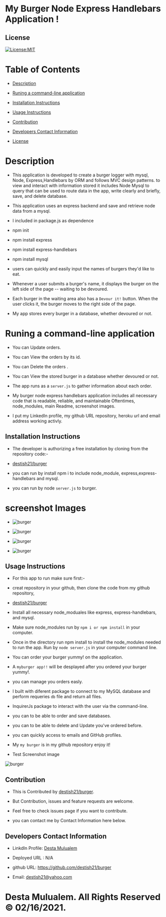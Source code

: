 # My Burger Node Express Handlebars Application !

## License
   [![License:MIT](https://img.shields.io/badge/License-MIT-yellow.svg)](https://opensource.org/licenses/MIT)

  
   # Table of Contents

   * [Description](#Description)

   * [Runing a command-line application ](#Runing-a-command-line-application) 

   * [Installation Instructions](#installation-instructions)
  
   * [Usage Instructions](#usage-instructions)
  
   * [Contribution](#Contribution)
  
   * [Developers Contact Information](#Developers-Contact-Information)

   * [License](#license)

   # Description

   * This application is developed to create a burger logger with mysql, Node, Express,Handlebars by ORM and follows MVC design patterns. to view and interact with information stored it includes Node Mysql to query that can be used to route data in the app, write clearly and briefly, save, and delete database.
   * This application uses an express backend and save and retrieve node data from a mysql. 
   * I included in package.js as dependence

   * npm init

   * npm install express

   * npm install express-handlebars

   * npm install mysql


   * users can quickly and easily input the names of burgers they'd like to eat.


   * Whenever a user submits a burger's name, it displays the burger on the left side of the page -- waiting to be devoured. 

   * Each burger in the waiting area also has a `Devour it!` button. When the user clicks it, the burger moves to the right side of the page.

   * My app stores every burger in a database, whether devoured or not.


   #  Runing a command-line application 

   * You can Update orders.
   * You can View the orders by its id.
   * You can Delete the orders .

   * You can View the stored burger in a database whether devoured or not.

   * The app runs as a `server.js` to gather information about each order. 


   * My burger node express handlebars application includes all necessary code that is readable, reliable, and maintainable Oftentimes, node_modules,  main Readme, screenshot images.

   * I put my LinkedIn profile, my github URL repository, heroku url and email address working activly.

   ## Installation Instructions

   * The developer is authorizing a free installation by cloning from the repository code:- 

   * [destish21/burger](https://github.com/destish21/burger)

   * you can run by install npm i to include node_module, express,express-handlebars and mysql.

   * you can run by node `server.js` to burger.

   # screenshot Images
   * ![burger](./public/assets/img/Screenshot1.png)

   * ![burger](./public/assets/img/Screenshot2.png)
   
   * ![burger](./public/assets/img/Screenshot3.png)

   * ![burger](./public/assets/img/Screenshot4.png)


   ## Usage Instructions

   * For this app to run make sure first:-

   * creat repository in your github, then clone the code from my github repository,

   * [destish21/burger](https://github.com/destish21/burger)

   * Install all necessary  node_moduales like express, express-handlebars, and mysql.

   * Make sure node_modules run by `npm i or npm install`
     in your computer.

   * Once in the directory run npm install to install the node_modules needed to run the app.
    Run by  `node server.js` in your computer command line.

   * You can order your burger yummy! on the application.

   * A `myburger app!!`  will be desplayed after you ordered your burger yummy!. 

   * you can manage you orders easly.

   * I built with diferent package to connect to my MySQL database and perform requeries `db` file and return all files.

   * InquirerJs package to interact with the user via the command-line.


   * you can to be able to order and save databases.

   * you can to be able to delete and Update  you've ordered before.

   * you can  quickly access to emails and GitHub profiles.

   * My `my burger` is in my github repository enjoy it!

   * Test Screenshot image 
 
   ![burger](./public/assets/img/burger.jpg)
  
   <!-- ### Click the  links to wach video  demonstration:  

   * [Watch the video ](https://drive.google.com/file/d/1rgVSVhG-DRQTNpzqhZfX6vCmG51VK1-P/view?usp=sharing) -->
  
   ## Contribution
  
   * This is Contributed by [destish21/burger](https://github.com/destish21/burger). 
   
   * But Contribution, issues and feature requests are welcome.
   * Feel free to check issues page if you want to contribute. 
   * you can contact me by Contact Information here below.

   ## Developers Contact Information
   * LinkdIn Profile: [Desta Mulualem](https://www.linkedin.com/in/desta-mulualem-6718b1203/)
   * Deployed URL :  N/A
   * github URL:  https://github.com/destish21/burger

   * Email: destish21@yahoo.com
   
   # Desta Mulualem. All Rights Reserved © 02/16/2021.
